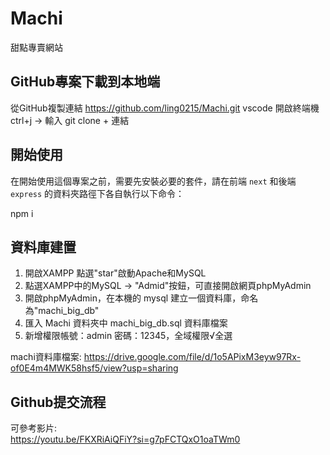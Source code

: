 # Machi
甜點專賣網站

## GitHub專案下載到本地端
從GitHub複製連結 https://github.com/ling0215/Machi.git
vscode 開啟終端機ctrl+j → 輸入 git clone + 連結

## 開始使用
在開始使用這個專案之前，需要先安裝必要的套件，請在前端 `next` 和後端 `express` 的資料夾路徑下各自執行以下命令：

npm i

## 資料庫建置
1. 開啟XAMPP 點選"star"啟動Apache和MySQL
2. 點選XAMPP中的MySQL → "Admid"按鈕，可直接開啟網頁phpMyAdmin
3. 開啟phpMyAdmin，在本機的 mysql 建立一個資料庫，命名為"machi_big_db"  
4. 匯入 Machi 資料夾中 machi_big_db.sql 資料庫檔案  
5. 新增權限帳號：admin 密碼：12345，全域權限√全選

machi資料庫檔案:
https://drive.google.com/file/d/1o5APixM3eyw97Rx-of0E4m4MWK58hsf5/view?usp=sharing

## Github提交流程
可參考影片:  
https://youtu.be/FKXRiAiQFiY?si=g7pFCTQxO1oaTWm0
